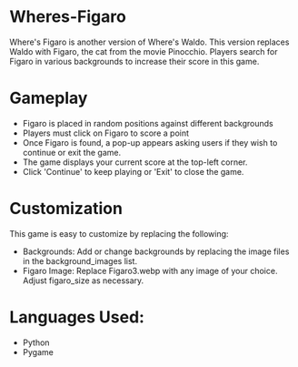 # Wheres-Figaro

Where's Figaro is another version of Where's Waldo. This version replaces Waldo with Figaro, the cat from the movie Pinocchio.
Players search for Figaro in various backgrounds to increase their score in this game.

# Gameplay
- Figaro is placed in random positions against different backgrounds
- Players must click on Figaro to score a point
- Once Figaro is found, a pop-up appears asking users if they wish to continue or exit the game.
- The game displays your current score at the top-left corner.
- Click 'Continue' to keep playing or 'Exit' to close the game.

# Customization
This game is easy to customize by replacing the following:
- Backgrounds: Add or change backgrounds by replacing the image files in the background_images list.
- Figaro Image: Replace Figaro3.webp with any image of your choice. Adjust figaro_size as necessary.

# Languages Used:
- Python
- Pygame
